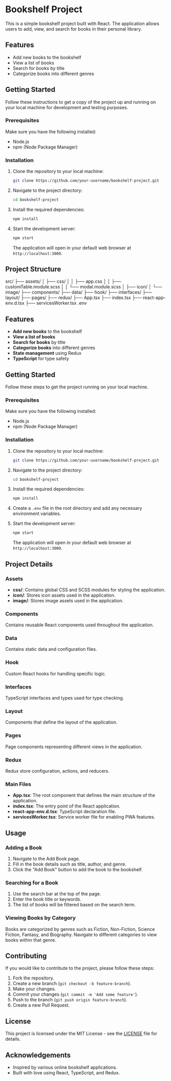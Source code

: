 # Bookshelf Project

This is a simple bookshelf project built with React. The application allows users to add, view, and search for books in their personal library.

## Features

- Add new books to the bookshelf
- View a list of books
- Search for books by title
- Categorize books into different genres

## Getting Started

Follow these instructions to get a copy of the project up and running on your local machine for development and testing purposes.

### Prerequisites

Make sure you have the following installed:

- Node.js
- npm (Node Package Manager)

### Installation

1. Clone the repository to your local machine:

   ```bash
   git clone https://github.com/your-username/bookshelf-project.git
   ```

2. Navigate to the project directory:

   ```bash
   cd bookshelf-project
   ```

3. Install the required dependencies:

   ```bash
   npm install
   ```

4. Start the development server:

   ```bash
   npm start
   ```

   The application will open in your default web browser at `http://localhost:3000`.

## Project Structure

src/
├── assets/
│ ├── css/
│ │ ├── app.css
│ │ ├── customTable.module.scss
│ │ └── modal.module.scss
│ ├── icon/
│ └── image/
├── components/
├── data/
├── hook/
├── interfaces/
├── layout/
├── pages/
├── redux/
├── App.tsx
├── index.tsx
├── react-app-env.d.tsx
├── servicesWorker.tsx
.env

## Features

- **Add new books** to the bookshelf
- **View a list of books**
- **Search for books** by title
- **Categorize books** into different genres
- **State management** using Redux
- **TypeScript** for type safety

## Getting Started

Follow these steps to get the project running on your local machine.

### Prerequisites

Make sure you have the following installed:

- Node.js
- npm (Node Package Manager)

### Installation

1. Clone the repository to your local machine:

   ```bash
   git clone https://github.com/your-username/bookshelf-project.git
   ```

2. Navigate to the project directory:

   ```bash
   cd bookshelf-project
   ```

3. Install the required dependencies:

   ```bash
   npm install
   ```

4. Create a `.env` file in the root directory and add any necessary environment variables.

5. Start the development server:

   ```bash
   npm start
   ```

   The application will open in your default web browser at `http://localhost:3000`.

## Project Details

### Assets

- **css/**: Contains global CSS and SCSS modules for styling the application.
- **icon/**: Stores icon assets used in the application.
- **image/**: Stores image assets used in the application.

### Components

Contains reusable React components used throughout the application.

### Data

Contains static data and configuration files.

### Hook

Custom React hooks for handling specific logic.

### Interfaces

TypeScript interfaces and types used for type checking.

### Layout

Components that define the layout of the application.

### Pages

Page components representing different views in the application.

### Redux

Redux store configuration, actions, and reducers.

### Main Files

- **App.tsx**: The root component that defines the main structure of the application.
- **index.tsx**: The entry point of the React application.
- **react-app-env.d.tsx**: TypeScript declaration file.
- **servicesWorker.tsx**: Service worker file for enabling PWA features.

## Usage

### Adding a Book

1. Navigate to the Add Book page.
2. Fill in the book details such as title, author, and genre.
3. Click the "Add Book" button to add the book to the bookshelf.

### Searching for a Book

1. Use the search bar at the top of the page.
2. Enter the book title or keywords.
3. The list of books will be filtered based on the search term.

### Viewing Books by Category

Books are categorized by genres such as Fiction, Non-Fiction, Science Fiction, Fantasy, and Biography. Navigate to different categories to view books within that genre.

## Contributing

If you would like to contribute to the project, please follow these steps:

1. Fork the repository.
2. Create a new branch (`git checkout -b feature-branch`).
3. Make your changes.
4. Commit your changes (`git commit -m 'Add some feature'`).
5. Push to the branch (`git push origin feature-branch`).
6. Create a new Pull Request.

## License

This project is licensed under the MIT License - see the [LICENSE](LICENSE) file for details.

## Acknowledgements

- Inspired by various online bookshelf applications.
- Built with love using React, TypeScript, and Redux.
